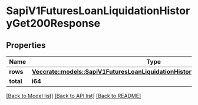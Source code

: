 # SapiV1FuturesLoanLiquidationHistoryGet200Response

## Properties

Name | Type | Description | Notes
------------ | ------------- | ------------- | -------------
**rows** | [**Vec<crate::models::SapiV1FuturesLoanLiquidationHistoryGet200ResponseRowsInner>**](_sapi_v1_futures_loan_liquidationHistory_get_200_response_rows_inner.md) |  | 
**total** | **i64** |  | 

[[Back to Model list]](../README.md#documentation-for-models) [[Back to API list]](../README.md#documentation-for-api-endpoints) [[Back to README]](../README.md)


